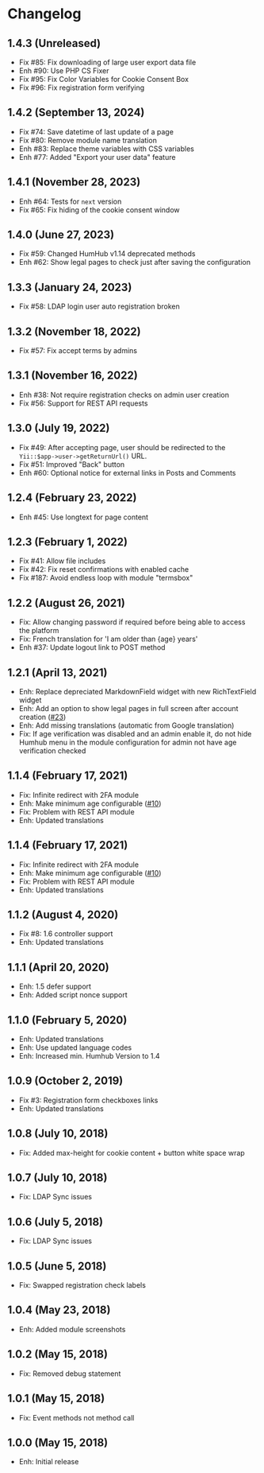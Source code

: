 Changelog
=========

1.4.3 (Unreleased)
--------------------------
- Fix #85: Fix downloading of large user export data file
- Enh #90: Use PHP CS Fixer
- Fix #95: Fix Color Variables for Cookie Consent Box
- Fix #96: Fix registration form verifying

1.4.2 (September 13, 2024)
--------------------------
- Fix #74: Save datetime of last update of a page
- Fix #80: Remove module name translation
- Enh #83: Replace theme variables with CSS variables
- Enh #77: Added "Export your user data" feature 

1.4.1 (November 28, 2023)
-------------------------
- Enh #64: Tests for `next` version
- Fix #65: Fix hiding of the cookie consent window

1.4.0 (June 27, 2023)
---------------------
- Fix #59: Changed HumHub v1.14 deprecated methods 
- Enh #62: Show legal pages to check just after saving the configuration

1.3.3 (January 24, 2023)
------------------------
- Fix #58: LDAP login user auto registration broken

1.3.2 (November 18, 2022)
-------------------------
- Fix #57: Fix accept terms by admins

1.3.1 (November 16, 2022)
---------------------
- Enh #38: Not require registration checks on admin user creation
- Fix #56: Support for REST API requests

1.3.0 (July 19, 2022)
---------------------
- Fix #49: After accepting page, user should be redirected to the `Yii::$app->user->getReturnUrl()` URL.
- Fix #51: Improved "Back" button
- Enh #60: Optional notice for external links in Posts and Comments

1.2.4 (February 23, 2022)
------------------------
- Enh #45: Use longtext for page content

1.2.3 (February 1, 2022)
------------------------
- Fix #41: Allow file includes
- Fix #42: Fix reset confirmations with enabled cache
- Fix #187: Avoid endless loop with module "termsbox"

1.2.2 (August 26, 2021)
-----------------------
- Fix: Allow changing password if required before being able to access the platform
- Fix: French translation for 'I am older than {age} years'
- Enh #37: Update logout link to POST method

1.2.1  (April 13, 2021)
-----------------------
- Enh: Replace depreciated MarkdownField widget with new RichTextField widget
- Enh: Add an option to show legal pages in full screen after account creation ([#23](https://github.com/humhub-contrib/legal/issues/23))
- Enh: Add missing translations (automatic from Google translation)
- Fix: If age verification was disabled and an admin enable it, do not hide Humhub menu in the module configuration for admin not have age verification checked

1.1.4  (February 17, 2021)
--------------------------
- Fix: Infinite redirect with 2FA module
- Enh: Make minimum age configurable ([#10](https://github.com/humhub-contrib/legal/issues/10))
- Fix: Problem with REST API module
- Enh: Updated translations

1.1.4  (February 17, 2021)
--------------------------
- Fix: Infinite redirect with 2FA module
- Enh: Make minimum age configurable ([#10](https://github.com/humhub-contrib/legal/issues/10))
- Fix: Problem with REST API module
- Enh: Updated translations

1.1.2  (August 4, 2020)
-------------------------
- Fix #8: 1.6 controller support
- Enh: Updated translations

1.1.1  (April 20, 2020)
-------------------------
- Enh: 1.5 defer support
- Enh: Added script nonce support

1.1.0  (February 5, 2020)
-------------------------
- Enh: Updated translations
- Enh: Use updated language codes
- Enh: Increased min. Humhub Version to 1.4

1.0.9  (October 2, 2019)
------------------------
- Fix #3: Registration form checkboxes links
- Enh: Updated translations

1.0.8  (July 10, 2018)
-----------------------
- Fix: Added max-height for cookie content + button white space wrap

1.0.7  (July 10, 2018)
-----------------------
- Fix: LDAP Sync issues

1.0.6  (July 5, 2018)
-----------------------
- Fix: LDAP Sync issues

1.0.5  (June 5, 2018)
-----------------------
- Fix: Swapped registration check labels

1.0.4  (May 23, 2018)
-----------------------
- Enh: Added module screenshots

1.0.2  (May 15, 2018)
-----------------------
- Fix: Removed debug statement

1.0.1  (May 15, 2018)
-----------------------
- Fix: Event methods not method call

1.0.0  (May 15, 2018)
-----------------------
- Enh: Initial release
